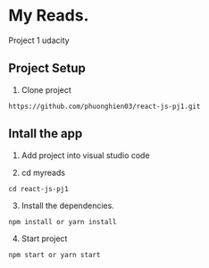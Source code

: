 # My Reads.
Project 1 udacity

## Project Setup

1. Clone project
```
https://github.com/phuonghien03/react-js-pj1.git
```

## Intall the app
1. Add project into visual studio code

2. cd myreads
```
cd react-js-pj1
```

3. Install the dependencies.
```
npm install or yarn install
```
4. Start project
```
npm start or yarn start
```